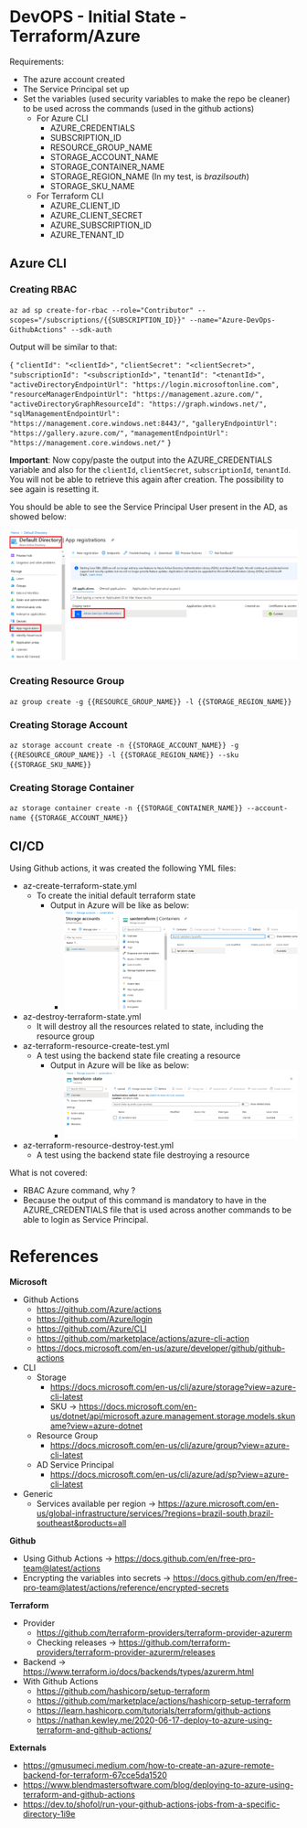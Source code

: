 # DevOPS - Initial State - Terraform/Azure

Requirements:

- The azure account created
- The Service Principal set up
- Set the variables (used security variables to make the repo be cleaner) to be used across the commands (used in the github actions)
  - For Azure CLI
    - AZURE_CREDENTIALS
    - SUBSCRIPTION_ID
    - RESOURCE_GROUP_NAME
    - STORAGE_ACCOUNT_NAME
    - STORAGE_CONTAINER_NAME
    - STORAGE_REGION_NAME (In my test, is *brazilsouth*)
    - STORAGE_SKU_NAME
  - For Terraform CLI
    - AZURE_CLIENT_ID
    - AZURE_CLIENT_SECRET
    - AZURE_SUBSCRIPTION_ID
    - AZURE_TENANT_ID

## Azure CLI

### Creating RBAC

`az ad sp create-for-rbac --role="Contributor" --scopes="/subscriptions/{{SUBSCRIPTION_ID}}" --name="Azure-DevOps-GithubActions" --sdk-auth`

Output will be similar to that:

`{`
  `"clientId": "<clientId>",`
  `"clientSecret": "<clientSecret>",`
  `"subscriptionId": "<subscriptionId>",`
  `"tenantId": "<tenantId>",`
  `"activeDirectoryEndpointUrl": "https://login.microsoftonline.com",`
  `"resourceManagerEndpointUrl": "https://management.azure.com/",`
  `"activeDirectoryGraphResourceId": "https://graph.windows.net/",`
  `"sqlManagementEndpointUrl": "https://management.core.windows.net:8443/",`
  `"galleryEndpointUrl": "https://gallery.azure.com/",`
  `"managementEndpointUrl": "https://management.core.windows.net/"`
`}`

**Important**: Now copy/paste the output into the AZURE_CREDENTIALS variable and also for the `clientId`, `clientSecret`, `subscriptionId`, `tenantId`. You will not be able to retrieve this again after creation. The possibility to see again is resetting it.

You should be able to see the Service Principal User present in the AD, as showed below:

![default_directory](.\documentation\images\creating_the_rbac.png)

### Creating Resource Group
`az group create -g {{RESOURCE_GROUP_NAME}} -l {{STORAGE_REGION_NAME}}`

### Creating Storage Account 
`az storage account create -n {{STORAGE_ACCOUNT_NAME}} -g {{RESOURCE_GROUP_NAME}} -l {{STORAGE_REGION_NAME}} --sku {{STORAGE_SKU_NAME}}`

### Creating Storage Container
`az storage container create -n {{STORAGE_CONTAINER_NAME}} --account-name {{STORAGE_ACCOUNT_NAME}}`

## CI/CD

Using Github actions, it was created the following YML files:

- az-create-terraform-state.yml
  - To create the initial default terraform state
    - Output in Azure will be like as below:
      - ![storage_default](.\documentation\images\init_state_output_azure.png)
- az-destroy-terraform-state.yml
  - It will destroy all the resources related to state, including the resource group
- az-terraform-resource-create-test.yml
  - A test using the backend state file creating a resource
    - Output in Azure will be like as below:
      - ![after_apply](.\documentation\images\terraform_state_after_apply.png)
- az-terraform-resource-destroy-test.yml
  - A test using the backend state file destroying a resource

What is not covered:

- RBAC Azure command, why ?
- Because the output of this command is mandatory to have in the AZURE_CREDENTIALS file that is used across another commands to be able to login as Service Principal.

# References

**Microsoft**

- Github Actions
  - https://github.com/Azure/actions
  - https://github.com/Azure/login
  - https://github.com/Azure/CLI
  - https://github.com/marketplace/actions/azure-cli-action
  - https://docs.microsoft.com/en-us/azure/developer/github/github-actions
- CLI
  - Storage
    - https://docs.microsoft.com/en-us/cli/azure/storage?view=azure-cli-latest
    - SKU -> https://docs.microsoft.com/en-us/dotnet/api/microsoft.azure.management.storage.models.skuname?view=azure-dotnet
  - Resource Group
    - https://docs.microsoft.com/en-us/cli/azure/group?view=azure-cli-latest
  - AD Service Principal
    - https://docs.microsoft.com/en-us/cli/azure/ad/sp?view=azure-cli-latest
- Generic
  - Services available per region -> https://azure.microsoft.com/en-us/global-infrastructure/services/?regions=brazil-south,brazil-southeast&products=all

**Github**

- Using Github Actions -> https://docs.github.com/en/free-pro-team@latest/actions
- Encrypting the variables into secrets -> https://docs.github.com/en/free-pro-team@latest/actions/reference/encrypted-secrets

**Terraform**

- Provider 
  - https://github.com/terraform-providers/terraform-provider-azurerm
  - Checking releases -> https://github.com/terraform-providers/terraform-provider-azurerm/releases
- Backend -> https://www.terraform.io/docs/backends/types/azurerm.html
- With Github Actions
  - https://github.com/hashicorp/setup-terraform
  - https://github.com/marketplace/actions/hashicorp-setup-terraform
  - https://learn.hashicorp.com/tutorials/terraform/github-actions
  - https://nathan.kewley.me/2020-06-17-deploy-to-azure-using-terraform-and-github-actions/

**Externals**

- https://gmusumeci.medium.com/how-to-create-an-azure-remote-backend-for-terraform-67cce5da1520
- https://www.blendmastersoftware.com/blog/deploying-to-azure-using-terraform-and-github-actions
- https://dev.to/shofol/run-your-github-actions-jobs-from-a-specific-directory-1i9e